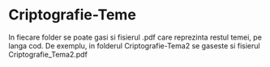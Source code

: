 # Criptografie-Teme

In fiecare folder se poate gasi si fisierul .pdf care reprezinta restul temei, pe langa cod.
De exemplu, in folderul Criptografie-Tema2 se gaseste si fisierul Criptografie_Tema2.pdf
